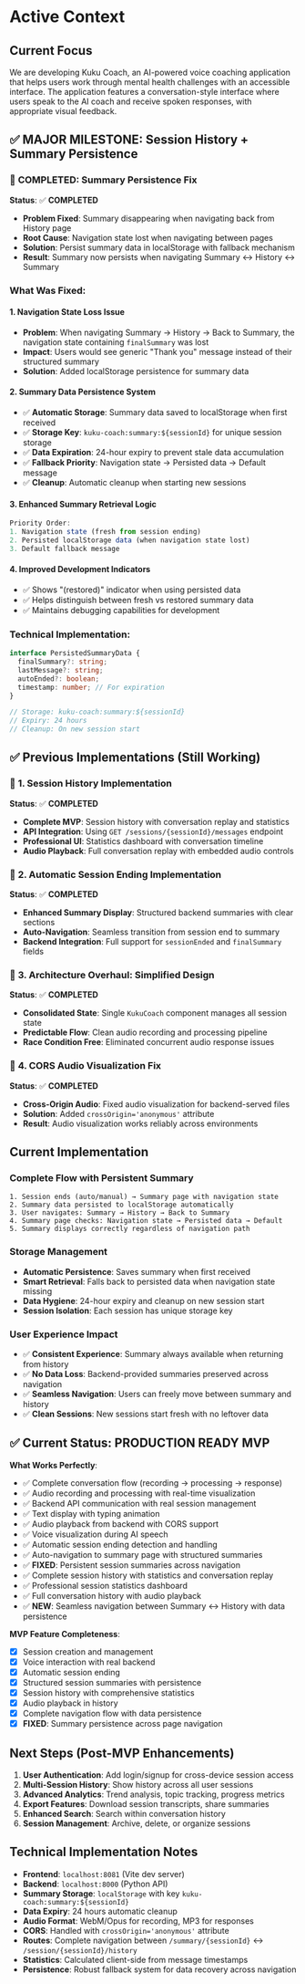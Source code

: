 # Active Context

## Current Focus
We are developing Kuku Coach, an AI-powered voice coaching application that helps users work through mental health challenges with an accessible interface. The application features a conversation-style interface where users speak to the AI coach and receive spoken responses, with appropriate visual feedback.

## ✅ MAJOR MILESTONE: Session History + Summary Persistence

### 🎯 **COMPLETED: Summary Persistence Fix** 
**Status**: ✅ **COMPLETED**
- **Problem Fixed**: Summary disappearing when navigating back from History page
- **Root Cause**: Navigation state lost when navigating between pages
- **Solution**: Persist summary data in localStorage with fallback mechanism
- **Result**: Summary now persists when navigating Summary ↔ History ↔ Summary

### **What Was Fixed**:

#### 1. **Navigation State Loss Issue**
- **Problem**: When navigating Summary → History → Back to Summary, the navigation state containing `finalSummary` was lost
- **Impact**: Users would see generic "Thank you" message instead of their structured summary
- **Solution**: Added localStorage persistence for summary data

#### 2. **Summary Data Persistence System**
- ✅ **Automatic Storage**: Summary data saved to localStorage when first received
- ✅ **Storage Key**: `kuku-coach:summary:${sessionId}` for unique session storage
- ✅ **Data Expiration**: 24-hour expiry to prevent stale data accumulation
- ✅ **Fallback Priority**: Navigation state → Persisted data → Default message
- ✅ **Cleanup**: Automatic cleanup when starting new sessions

#### 3. **Enhanced Summary Retrieval Logic**
```typescript
Priority Order:
1. Navigation state (fresh from session ending)
2. Persisted localStorage data (when navigation state lost)
3. Default fallback message
```

#### 4. **Improved Development Indicators**
- ✅ Shows "(restored)" indicator when using persisted data
- ✅ Helps distinguish between fresh vs restored summary data
- ✅ Maintains debugging capabilities for development

### **Technical Implementation**:

```typescript
interface PersistedSummaryData {
  finalSummary?: string;
  lastMessage?: string;
  autoEnded?: boolean;
  timestamp: number; // For expiration
}

// Storage: kuku-coach:summary:${sessionId}
// Expiry: 24 hours
// Cleanup: On new session start
```

## ✅ **Previous Implementations (Still Working)**

### 🎯 **1. Session History Implementation** 
**Status**: ✅ **COMPLETED**
- **Complete MVP**: Session history with conversation replay and statistics
- **API Integration**: Using `GET /sessions/{sessionId}/messages` endpoint
- **Professional UI**: Statistics dashboard with conversation timeline
- **Audio Playback**: Full conversation replay with embedded audio controls

### 🎯 **2. Automatic Session Ending Implementation** 
**Status**: ✅ **COMPLETED**
- **Enhanced Summary Display**: Structured backend summaries with clear sections
- **Auto-Navigation**: Seamless transition from session end to summary
- **Backend Integration**: Full support for `sessionEnded` and `finalSummary` fields

### 🎯 **3. Architecture Overhaul: Simplified Design** 
**Status**: ✅ **COMPLETED**
- **Consolidated State**: Single `KukuCoach` component manages all session state
- **Predictable Flow**: Clean audio recording and processing pipeline
- **Race Condition Free**: Eliminated concurrent audio response issues

### 🎯 **4. CORS Audio Visualization Fix** 
**Status**: ✅ **COMPLETED**
- **Cross-Origin Audio**: Fixed audio visualization for backend-served files
- **Solution**: Added `crossOrigin='anonymous'` attribute
- **Result**: Audio visualization works reliably across environments

## Current Implementation

### **Complete Flow with Persistent Summary** 
```
1. Session ends (auto/manual) → Summary page with navigation state
2. Summary data persisted to localStorage automatically
3. User navigates: Summary → History → Back to Summary
4. Summary page checks: Navigation state → Persisted data → Default
5. Summary displays correctly regardless of navigation path
```

### **Storage Management**
- **Automatic Persistence**: Saves summary when first received
- **Smart Retrieval**: Falls back to persisted data when navigation state missing
- **Data Hygiene**: 24-hour expiry and cleanup on new session start
- **Session Isolation**: Each session has unique storage key

### **User Experience Impact**
- ✅ **Consistent Experience**: Summary always available when returning from history
- ✅ **No Data Loss**: Backend-provided summaries preserved across navigation
- ✅ **Seamless Navigation**: Users can freely move between summary and history
- ✅ **Clean Sessions**: New sessions start fresh with no leftover data

## ✅ **Current Status: PRODUCTION READY MVP**

**What Works Perfectly**:
- ✅ Complete conversation flow (recording → processing → response)
- ✅ Audio recording and processing with real-time visualization
- ✅ Backend API communication with real session management
- ✅ Text display with typing animation
- ✅ Audio playback from backend with CORS support
- ✅ Voice visualization during AI speech
- ✅ Automatic session ending detection and handling
- ✅ Auto-navigation to summary page with structured summaries
- ✅ **FIXED**: Persistent session summaries across navigation
- ✅ Complete session history with statistics and conversation replay
- ✅ Professional session statistics dashboard
- ✅ Full conversation history with audio playback
- ✅ **NEW**: Seamless navigation between Summary ↔ History with data persistence

**MVP Feature Completeness**:
- [x] Session creation and management
- [x] Voice interaction with real backend
- [x] Automatic session ending
- [x] Structured session summaries with persistence
- [x] Session history with comprehensive statistics
- [x] Audio playback in history
- [x] Complete navigation flow with data persistence
- [x] **FIXED**: Summary persistence across page navigation

## Next Steps (Post-MVP Enhancements)
1. **User Authentication**: Add login/signup for cross-device session access
2. **Multi-Session History**: Show history across all user sessions
3. **Advanced Analytics**: Trend analysis, topic tracking, progress metrics
4. **Export Features**: Download session transcripts, share summaries
5. **Enhanced Search**: Search within conversation history
6. **Session Management**: Archive, delete, or organize sessions

## Technical Implementation Notes
- **Frontend**: `localhost:8081` (Vite dev server)
- **Backend**: `localhost:8000` (Python API) 
- **Summary Storage**: `localStorage` with key `kuku-coach:summary:${sessionId}`
- **Data Expiry**: 24 hours automatic cleanup
- **Audio Format**: WebM/Opus for recording, MP3 for responses
- **CORS**: Handled with `crossOrigin='anonymous'` attribute
- **Routes**: Complete navigation between `/summary/{sessionId}` ↔ `/session/{sessionId}/history`
- **Statistics**: Calculated client-side from message timestamps
- **Persistence**: Robust fallback system for data recovery across navigation